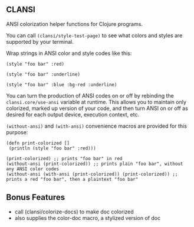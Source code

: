 CLANSI
------

ANSI colorization helper functions for Clojure programs.

You can call `(clansi/style-test-page)` to see what colors and styles are supported
by your terminal.

Wrap strings in ANSI color and style codes like this:

    (style "foo bar" :red)

    (style "foo bar" :underline)

    (style "foo bar" :blue :bg-red :underline)


You can turn the production of ANSI codes on or off by rebinding the
`clansi.core/use-ansi` variable at runtime. This allows you to
maintain only colorized, marked up version of your code, and then turn
ANSI on or off as desired for each output device, execution context,
etc.

`(without-ansi)` and `(with-ansi)` convenience macros are provided for
this purpose:

    (defn print-colorized [] 
     (println (style "foo bar" :red)))

    (print-colorized) ;; prints "foo bar" in red
    (without-ansi (print-colorized)) ;; prints plain "foo bar", without any ANSI color codes
    (without-ansi (with-ansi (print-colorized)) (print-colorized)) ;; prints a red "foo bar", then a plaintext "foo bar"


Bonus Features
---------------

* call (clansi/colorize-docs) to make doc colorized
* also supplies the color-doc macro, a stylized version of doc

